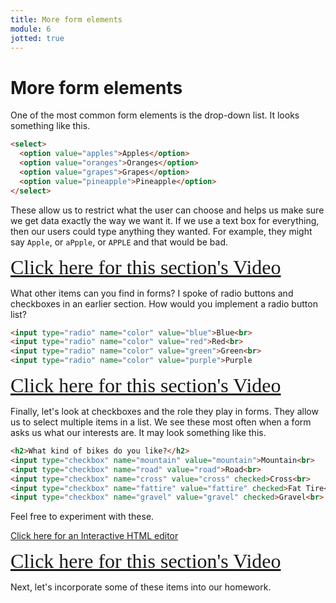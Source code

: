 ```yaml
---
title: More form elements
module: 6
jotted: true
---
```


# More form elements

<!-- dropdowns -->

One of the most common form elements is the drop-down list.  It looks something like this.

```html
<select>
  <option value="apples">Apples</option>
  <option value="oranges">Oranges</option>
  <option value="grapes">Grapes</option>
  <option value="pineapple">Pineapple</option>
</select>
```
These allow us to restrict what the user can choose and helps us make sure we get data exactly the way we want it. If we use a text box for everything, then our users could type anything they wanted.  For example, they might say `Apple`, or `aPpple`, or `APPLE` and that would be bad.

<!-- video -->
<a href="https://umontana.zoom.us/recording/play/98EyQyLeo-sviZk1-D731T7Ag-FSjD_xM1W-oQ7txcre1sV7al_XCmnRvHsEfAdF?continueMode=true" target="_new" style="font-family:Ariel; font-size:32px;">Click here for this section's Video</a>

<!-- radio -->
What other items can you find in forms?  I spoke of radio buttons and checkboxes in an earlier section.  How would you implement a radio button list?

```html
<input type="radio" name="color" value="blue">Blue<br>
<input type="radio" name="color" value="red">Red<br>
<input type="radio" name="color" value="green">Green<br>
<input type="radio" name="color" value="purple">Purple
```
<!-- video -->
<a href="https://umontana.zoom.us/recording/play/vhvIS3avnsOWBgeUq4v7g3bIAYejS4HdA1OzNKUMy0Q9rvt5WhAJbkJWzeU0KE1w?continueMode=true" target="_new" style="font-family:Ariel; font-size:32px;">Click here for this section's Video</a>

<!-- checkboxes -->
Finally, let's look at checkboxes and the role they play in forms.  They allow us to select multiple items in a list.  We see these most often when a form asks us what our interests are.  It may look something like this.

```html
<h2>What kind of bikes do you like?</h2>
<input type="checkbox" name="mountain" value="mountain">Mountain<br>
<input type="checkbox" name="road" value="road">Road<br>
<input type="checkbox" name="cross" value="cross" checked>Cross<br>
<input type="checkbox" name="fattire" value="fattire" checked>Fat Tire<br>
<input type="checkbox" name="gravel" value="gravel" checked>Gravel<br>
```

Feel free to experiment with these.

<a href='http://www.silverleaf-consulting.com/CodeEditor/' target="_new">Click here for an Interactive HTML editor</a>

<!-- video -->
<a href="https://umontana.zoom.us/recording/play/0rPS0FnZF2wYhiHR7_7hTOAHi6fFp8YVK1ilMemJutbzlzOP7LsROge5sJ9nwqwI?continueMode=true" target="_new" style="font-family:Ariel; font-size:32px;">Click here for this section's Video</a>

Next, let's incorporate some of these items into our homework.
